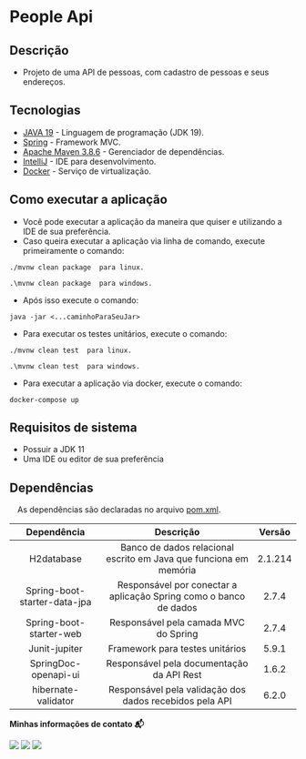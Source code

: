 # People Api

## Descrição

- Projeto de uma API de pessoas, com cadastro de pessoas e seus endereços.

## Tecnologias

* [JAVA 19](https://www.java.com/pt-BR/) - Linguagem de programação (JDK 19).
* [Spring](https://spring.io/projects/spring-boot) - Framework MVC.
* [Apache Maven 3.8.6](https://maven.apache.org/) - Gerenciador de dependências.
* [IntelliJ](https://www.jetbrains.com/idea/) - IDE para desenvolvimento.
* [Docker](https://www.docker.com/) - Serviço de virtualização.

## Como executar a aplicação

- Você pode executar a aplicação da maneira que quiser e utilizando a IDE de sua preferência.
- Caso queira executar a aplicação via linha de comando, execute primeiramente o comando:

```
./mvnw clean package  para linux.

.\mvnw clean package  para windows.
```

- Após isso execute o comando:

```
java -jar <...caminhoParaSeuJar>
```

- Para executar os testes unitários, execute o comando:

```
./mvnw clean test  para linux.

.\mvnw clean test  para windows.
```

- Para executar a aplicação via docker, execute o comando:

```
docker-compose up 
```

## Requisitos de sistema

- Possuir a JDK 11
- Uma IDE ou editor de sua preferência

## Dependências

&emsp;As dependências são declaradas no
arquivo [pom.xml](https://github.com/andersonhsporto/api-consulta-banco/blob/master/pom.xml).

|         Dependência          |                             Descrição                             | Versão  |
|:----------------------------:|:-----------------------------------------------------------------:|:-------:|
|          H2database          | Banco de dados relacional escrito em Java que funciona em memória | 2.1.214 |
| Spring-boot-starter-data-jpa | Responsável por conectar a aplicação Spring como o banco de dados |  2.7.4  |
|   Spring-boot-starter-web    |               Responsável pela camada MVC do Spring               |  2.7.4  |
|        Junit-jupiter         |                  Framework para testes unitários                  |  5.9.1  |
|     SpringDoc-openapi-ui     |             Responsável pela documentação da API Rest             |  1.6.2  |
|     hibernate-validator      |      Responsável pela validação dos dados recebidos pela API      |  6.2.0  |

<p align=left> <b>Minhas informações de contato 📬</b></p>
<p align=left>
<a href="https://github.com/andersonhsporto" target="_blank"><img src="https://img.shields.io/badge/Github-181717?logo=Github&logoColor=white"/></a>  
<a href="mailto:anderson.higo2@gmail.com" target="_blank"><img src="https://img.shields.io/badge/Gmail-EA4335?logo=Gmail&logoColor=white"/></a>
<a href= "https://www.linkedin.com/in/andersonhsporto/"target="_blank"><img src="https://img.shields.io/badge/linkedin-%230077B5.svg?logo=linkedin&logoColor=white"/></a>
</p>
